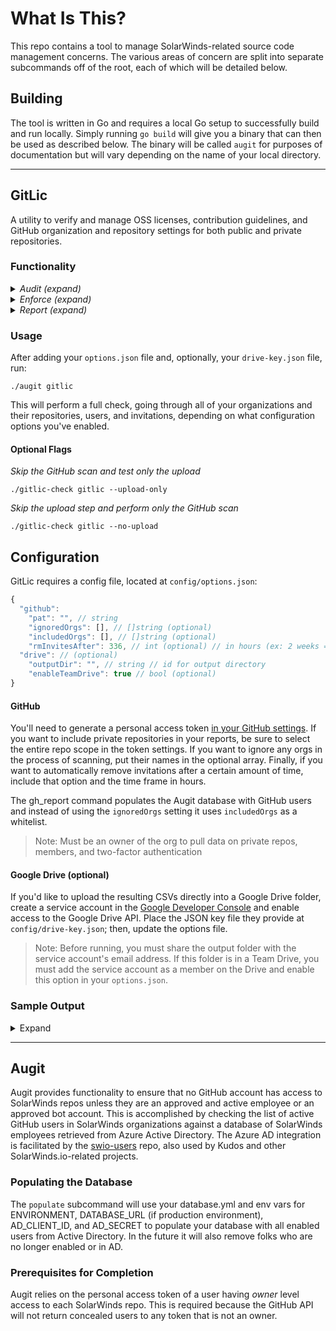 # What Is This?
This repo contains a tool to manage SolarWinds-related source code management concerns. The various areas
of concern are split into separate subcommands off of the root, each of which will be detailed below.

## Building
The tool is written in Go and requires a local Go setup to successfully build and run locally. Simply running
`go build` will give you a binary that can then be used as described below. The binary will be called `augit` for
purposes of documentation but will vary depending on the name of your local directory.

------

## GitLic
A utility to verify and manage OSS licenses, contribution guidelines, and GitHub organization and repository settings for both public and private repositories.

### Functionality
<details>
<summary><em>Audit (expand)</em></summary>

- Verify GitHub Organization and Repository settings (specified either globally or per org/repo).
  * Including two-factor authentication, presence, and type of LICENSE and CONTRIBUTING files.
  * and other org/repo specific settings.
- Catalog unaccepted invitations to repositories.

</details>

<details> 
<summary><em>Enforce (expand)</em></summary>

- Apply GitHub Organization and Repository settings (specified either globally or per org/repo).
  * Including requiring two-factor authentication and other org/repo specific settings.
- Cancel unaccepted invitations of a certain age (e.g. 14 days old) to organizations.

</details>

<details>
<summary><em>Report (expand)</em></summary>

- Generate CSV reports on the GitHub repositories for organizations of which you are a member.
- Upload reports to Google Sheets.

</details>

### Usage
After adding your `options.json` file and, optionally, your `drive-key.json` file, run:
```
./augit gitlic
```
This will perform a full check, going through all of your organizations and their repositories, users, and invitations, depending on what configuration options you've enabled.

#### Optional Flags
_Skip the GitHub scan and test only the upload_
```
./gitlic-check gitlic --upload-only
```
_Skip the upload step and perform only the GitHub scan_
```
./gitlic-check gitlic --no-upload
```

## Configuration
GitLic requires a config file, located at `config/options.json`:

```js
{
  "github":
    "pat": "", // string
    "ignoredOrgs": [], // []string (optional)
    "includedOrgs": [], // []string (optional)
    "rmInvitesAfter": 336, // int (optional) // in hours (ex: 2 weeks = 336)
  "drive": // (optional)
    "outputDir": "", // string // id for output directory
    "enableTeamDrive": true // bool (optional)
}
```

#### GitHub
You'll need to generate a personal access token [in your GitHub settings](https://github.com/settings/tokens). If you want to include private repositories in your reports, be sure to select the entire repo scope in the token settings. If you want to ignore any orgs in the process of scanning, put their names in the optional array. Finally, if you want to automatically remove invitations after a certain amount of time, include that option and the time frame in hours.

The gh_report command populates the Augit database with GitHub users and instead of using the `ignoredOrgs` setting it uses `includedOrgs` as a whitelist.

>Note: Must be an owner of the org to pull data on private repos, members, and two-factor authentication

#### Google Drive (optional)
If you'd like to upload the resulting CSVs directly into a Google Drive folder, create
a service account in the [Google Developer Console](https://console.developers.google.com/apis/) and enable
access to the Google Drive API. Place the JSON key file they provide at `config/drive-key.json`; then, update the options file.

>Note: Before running, you must share the output folder with the service account's email address.
>If this folder is in a Team Drive, you must add the service account as a member on the Drive and enable this option in your `options.json`.

### Sample Output
<details>

<summary>Expand</summary>

_repos.csv_
```
Org,Repo,Private,Fork,License 
org-name,repo-name,true,false,MIT License
```

_users.csv_
```
Org,User,Two-Factor Enabled
org-name,user-name,true
```

_invites.csv_
```
Org,User,Date Sent,Invited By,Deleted
org-name,user-name,2018-03-15,user-name,true
```
</details>

-----

## Augit
Augit provides functionality to ensure that no GitHub account has access to SolarWinds repos unless they are an approved
and active employee or an approved bot account. This is accomplished by checking the list of active GitHub users in SolarWinds
organizations against a database of SolarWinds employees retrieved from Azure Active Directory. The Azure AD integration
is facilitated by the [swio-users](https://github.com/solarwinds/swio-users) repo, also used by Kudos and other
SolarWinds.io-related projects.

### Populating the Database
The `populate` subcommand will use your database.yml and env vars for ENVIRONMENT, DATABASE_URL (if production environment),
AD_CLIENT_ID, and AD_SECRET to populate your database with all enabled users from Active Directory. In the future it will also remove folks who are no longer enabled or in AD.

### Prerequisites for Completion
Augit relies on the personal access token of a user having *owner* level access to each SolarWinds repo. This is
required because the GitHub API will not return concealed users to any token that is not an owner.
